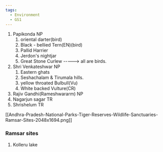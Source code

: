 ```yaml
---
tags:
  - Environment
  - GS1
---
```

1. Papikonda NP
	1. oriental darter(bird)
	2. Black - bellied Tern(EN)(bird)
	3. Pallid Harrier
	4. Jerdon's nightjar
	5. Great Stone Curlew -----> all are birds.
2. Shri Venkateshwar NP
	1. Eastern ghats
	2. Seshachalam &  Tirumala hills.
	3. yellow throated Bulbull(Vu)
	4. White backed Vulture(CR)
3. Rajiv Gandhi(Rameshwararm) NP
4. Nagarjun sagar TR
5. Shrishelum TR

[[Andhra-Pradesh-National-Parks-Tiger-Reserves-Wildlife-Sanctuaries-Ramsar-Sites-2048x1694.png]]

### Ramsar sites
1. Kolleru lake